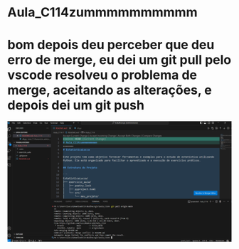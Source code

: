 # Aula_C114zummmmmmmmmm

# bom depois deu perceber que deu erro de merge, eu dei um git pull  pelo vscode resolveu o problema de merge, aceitando as alterações, e depois dei um  git push

![imagem](./erro_merge.png)
